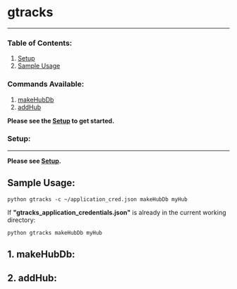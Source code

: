 # gtracks  
---  
### Table of Contents:  
1. [Setup](#setup)  
2. [Sample Usage](#usage)  
### Commands Available:  
1. [makeHubDb](#makeHubDb)  
2. [addHub](#addHub)    


**Please see the [Setup](setup.md/) to get started.**  
### Setup:  
---  
<a id="setup">  

**Please see [Setup](setup.md/).**    

  
## Sample Usage:  
<a id="usage"></a>
  `python gtracks -c ~/application_cred.json makeHubDb myHub`  

If **"gtracks_application_credentials.json"** is already in the current working directory:  

  `python gtracks makeHubDb myHub`  
 
 
## 1. makeHubDb:  
<a id="makeHubDb"></a>  

## 2. addHub:  
<a id="addHub"></a>  

